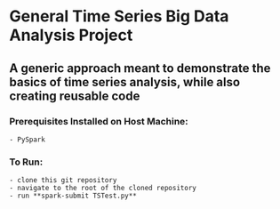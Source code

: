 # General Time Series Big Data Analysis Project
## A generic approach meant to demonstrate the basics of time series analysis, while also creating reusable code

### Prerequisites Installed on Host Machine:
    - PySpark

### To Run:
    - clone this git repository
    - navigate to the root of the cloned repository
    - run **spark-submit TSTest.py**
